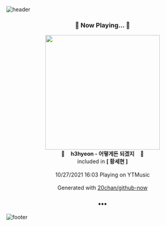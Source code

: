 ![header](https://capsule-render.vercel.app/api?type=wave&height=170&section=header&text=Hi.%20I'm%20SHIFT&fontColor=090707&fontAlignX=45&fontAlignY=65&fontSize=100)

<h3 align="center">🎵 Now Playing... 🎵</h3>
<p align="center">
  <a href="https://music.youtube.com/watch?v=5knuBkQ1VYY">
    <img width="300" src="https://lh3.googleusercontent.com/NWyXze4fq4J4ASduWTAAF0i5_h_v9Nf4-5iReFlg5JZ_DgoDQGWdzexDnTlSE6A-_dF7ApzCu2frF_p3">
  </a>
  <br>
  🎵&nbsp&nbsp&nbsp <b>h3hyeon - 어떻게든 되겠지</b> &nbsp&nbsp&nbsp🎵
  <br>
  included in <b>[ 황세현 ]</b>
  
  <br />
  <br />
  10/27/2021 16:03 Playing on YTMusic
  <br />
  <br />
  Generated with <a href="https://github.com/20chan/github-now">20chan/github-now</a>
</p>

<h3 align="center">•••</h3>

![footer](https://capsule-render.vercel.app/api?type=wave&height=150&section=footer)
